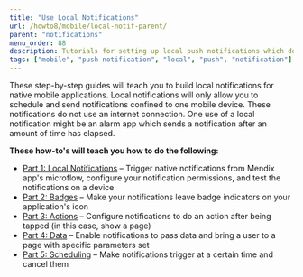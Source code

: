 ```yaml
---
title: "Use Local Notifications"
url: /howto8/mobile/local-notif-parent/
parent: "notifications"
menu_order: 88
description: Tutorials for setting up local push notifications which do not use an internet connection.
tags: ["mobile", "push notification", "local", "push", "notification"]
---
```


These step-by-step guides will teach you to build local notifications for native mobile applications. Local notifications will only allow you to schedule and send notifications confined to one mobile device. These notifications do not use an internet connection. One use of a local notification might be an alarm app which sends a notification after an amount of time has elapsed.

**These how-to's will teach you how to do the following:**

* [Part 1: Local Notifications](/howto/mobile/native-local-notifications/) – Trigger native notifications from Mendix app's microflow, configure your notification permissions, and test the notifications on a device
* [Part 2: Badges](/howto/mobile/local-notif-badges/) – Make your notifications leave badge indicators on your application's icon
* [Part 3: Actions](/howto/mobile/local-notif-action/) – Configure notifications to do an action after being tapped (in this case, show a page)
* [Part 4: Data](/howto/mobile/local-notif-data/) – Enable notifications to pass data and bring a user to a page with specific parameters set
* [Part 5: Scheduling](/howto/mobile/local-notif-schedule-cancel/) – Make notifications trigger at a certain time and cancel them
